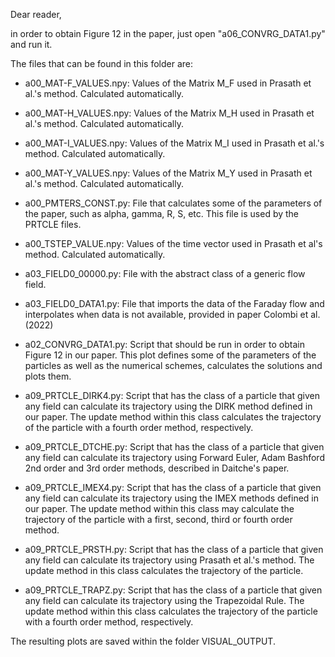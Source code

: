 Dear reader,

in order to obtain Figure 12 in the paper, just open "a06_CONVRG_DATA1.py" and run it.

The files that can be found in this folder are:

- a00_MAT-F_VALUES.npy: Values of the Matrix M_F used in Prasath et al.'s method. Calculated automatically.

- a00_MAT-H_VALUES.npy: Values of the Matrix M_H used in Prasath et al.'s method. Calculated automatically.

- a00_MAT-I_VALUES.npy: Values of the Matrix M_I used in Prasath et al.'s method. Calculated automatically.

- a00_MAT-Y_VALUES.npy: Values of the Matrix M_Y used in Prasath et al.'s method. Calculated automatically.

- a00_PMTERS_CONST.py: File that calculates some of the parameters of the paper, such as alpha, gamma, R, S, etc.
                       This file is used by the PRTCLE files.

- a00_TSTEP_VALUE.npy: Values of the time vector used in Prasath et al's method. Calculated automatically.

- a03_FIELD0_00000.py: File with the abstract class of a generic flow field.

- a03_FIELD0_DATA1.py: File that imports the data of the Faraday flow and interpolates when data is not available, provided in paper Colombi et al. (2022)
                       
- a02_CONVRG_DATA1.py: Script that should be run in order to obtain Figure 12 in our paper.
		       This plot defines some of the parameters of the particles as well as the numerical schemes, calculates the solutions and plots them.

- a09_PRTCLE_DIRK4.py: Script that has the class of a particle that given any field can calculate its trajectory using the DIRK method defined in our paper. The update method within this class calculates the trajectory of the particle with a fourth order method, respectively.

- a09_PRTCLE_DTCHE.py: Script that has the class of a particle that given any field can calculate its trajectory using Forward Euler, Adam Bashford 2nd order and 3rd order methods, described in Daitche's paper.

- a09_PRTCLE_IMEX4.py: Script that has the class of a particle that given any field can calculate its trajectory using the IMEX methods defined in our paper. The update method within this class may calculate the trajectory of the particle with a first, second, third or fourth order method.

- a09_PRTCLE_PRSTH.py: Script that has the class of a particle that given any field can calculate its trajectory using Prasath et al.'s method. The update method in this class calculates the trajectory of the particle.

- a09_PRTCLE_TRAPZ.py: Script that has the class of a particle that given any field can calculate its trajectory using the Trapezoidal Rule. The update method within this class calculates the trajectory of the particle with a fourth order method, respectively.

The resulting plots are saved within the folder VISUAL_OUTPUT.
